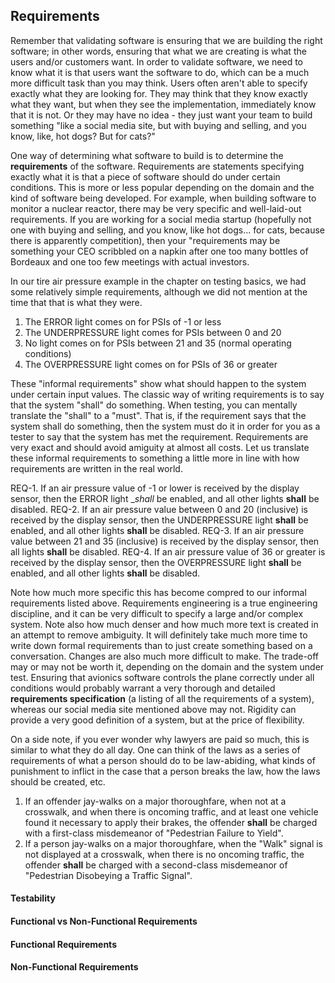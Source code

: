 ## Requirements

Remember that validating software is ensuring that we are building the right software; in other words, ensuring that what we are creating is what the users and/or customers want.  In order to validate software, we need to know what it is that users want the software to do, which can be a much more difficult task than you may think.  Users often aren't able to specify exactly what they are looking for.  They may think that they know exactly what they want, but when they see the implementation, immediately know that it is not.  Or they may have no idea - they just want your team to build something "like a social media site, but with buying and selling, and you know, like, hot dogs?  But for cats?"

One way of determining what software to build is to determine the __requirements__ of the software.  Requirements are statements specifying exactly what it is that a piece of software should do under certain conditions.  This is more or less popular depending on the domain and the kind of software being developed.  For example, when building software to monitor a nuclear reactor, there may be very specific and well-laid-out requirements.  If you are working for a social media startup (hopefully not one with buying and selling, and you know, like hot dogs... for cats, because there is apparently competition), then your "requirements may be something your CEO scribbled on a napkin after one too many bottles of Bordeaux and one too few meetings with actual investors.

In our tire air pressure example in the chapter on testing basics, we had some relatively simple requirements, although we did not mention at the time that that is what they were. 

1. The ERROR light comes on for PSIs of -1 or less
2. The UNDERPRESSURE light comes for PSIs between 0 and 20
3. No light comes on for PSIs between 21 and 35 (normal operating conditions)
4. The OVERPRESSURE light comes on for PSIs of 36 or greater

These "informal requirements" show what should happen to the system under certain input values.  The classic way of writing requirements is to say that the system "shall" do something.  When testing, you can mentally translate the "shall" to a "must".  That is, if the requirement says that the system shall do something, then the system must do it in order for you as a tester to say that the system has met the requirement.  Requirements are very exact and should avoid amiguity at almost all costs.  Let us translate these informal requirements to something a little more in line with how requirements are written in the real world.

REQ-1. If an air pressure value of -1 or lower is received by the display sensor, then the ERROR light __shall_ be enabled, and all other lights __shall__ be disabled.
REQ-2. If an air pressure value between 0 and 20 (inclusive) is received by the display sensor, then the UNDERPRESSURE light __shall__ be enabled, and all other lights __shall__ be disabled.
REQ-3. If an air pressure value between 21 and 35 (inclusive) is received by the display sensor, then all lights __shall__ be disabled.
REQ-4. If an air pressure value of 36 or greater is received by the display sensor, then the OVERPRESSURE light __shall__ be enabled, and all other lights __shall__ be disabled.

Note how much more specific this has become compred to our informal requirements listed above.  Requirements engineering is a true engineering discipline, and it can be very difficult to specify a large and/or complex system.  Note also how much denser and how much more text is created in an attempt to remove ambiguity.  It will definitely take much more time to write down formal requirements than to just create something based on a conversation.  Changes are also much more difficult to make.  The trade-off may or may not be worth it, depending on the domain and the system under test.  Ensuring that avionics software controls the plane correctly under all conditions would probably warrant a very thorough and detailed __requirements specification__ (a listing of all the requirements of a system), whereas our social media site mentioned above may not.  Rigidity can provide a very good definition of a system, but at the price of flexibility.

On a side note, if you ever wonder why lawyers are paid so much, this is similar to what they do all day.  One can think of the laws as a series of requirements of what a person should do to be law-abiding, what kinds of punishment to inflict in the case that a person breaks the law, how the laws should be created, etc.

1. If an offender jay-walks on a major thoroughfare, when not at a crosswalk, and when there is oncoming traffic, and at least one vehicle found it necessary to apply their brakes, the offender __shall__ be charged with a first-class misdemeanor of "Pedestrian Failure to Yield".
2. If a person jay-walks on a major thoroughfare, when the "Walk" signal is not displayed at a crosswalk, when there is no oncoming traffic, the offender __shall__ be charged with a second-class misdemeanor of "Pedestrian Disobeying a Traffic Signal".



#### Testability

#### Functional vs Non-Functional Requirements

#### Functional Requirements

#### Non-Functional Requirements
